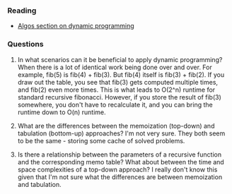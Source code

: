 ### Reading
* [Algos section on dynamic programming](https://bradfieldcs.com/algos/recursion/dynamic-programming/)

### Questions
1. In what scenarios can it be beneficial to apply dynamic programming?
When there is a lot of identical work being done over and over. For example, fib(5) is fib(4) + fib(3). But fib(4) itself is fib(3) + fib(2). If you draw out the table, you see that fib(3) gets computed multiple times, and fib(2) even more times. This is what leads to O(2^n) runtime for standard recursive fibonacci. However, if you store the result of fib(3) somewhere, you don't have to recalculate it, and you can bring the runtime down to O(n) runtime.

2. What are the differences between the memoization (top-down) and tabulation (bottom-up) approaches?
I'm not very sure. They both seem to be the same - storing some cache of solved problems.

3. Is there a relationship between the parameters of a recursive function and the corresponding memo table? What about between the time and space complexities of a top-down approach?
I really don't know this given that I'm not sure what the differences are between memoization and tabulation.
